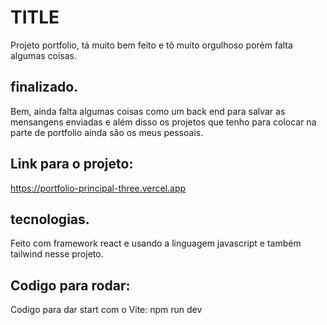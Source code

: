 
# TITLE
Projeto portfolio, tá muito bem feito e tô muito orgulhoso porém falta algumas coisas.

## finalizado.
Bem, ainda falta algumas coisas como um back end para salvar as mensangens enviadas e além disso os projetos que tenho para colocar na parte de portfolio ainda são os meus pessoais.

## Link para o projeto:
https://portfolio-principal-three.vercel.app

## tecnologias.
Feito com framework react e usando a linguagem javascript e também tailwind nesse projeto.

## Codigo para rodar:
Codigo para dar start com o Vite: npm run dev
